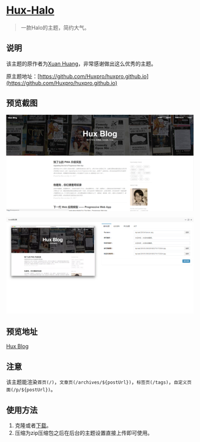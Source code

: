 <h1><a href="#" target="_blank">Hux-Halo</a></h1>

> 一款Halo的主题，简约大气。

## 说明

该主题的原作者为[Xuan Huang](https://github.com/huxpro)，非常感谢做出这么优秀的主题。

原主题地址：[https://github.com/Huxpro/huxpro.github.io](https://github.com/Huxpro/huxpro.github.io)

## 预览截图

![](screenshots/index.png)

![](screenshots/option1.png)

## 预览地址

[Hux Blog](https://huangxuan.me/)

## 注意

该主题能渲染`首页(/)`，`文章页(/archives/${postUrl})`，`标签页(/tags)`，`自定义页面(/p/${postUrl})`。

## 使用方法

1. 克隆或者[下载](https://github.com/ruibaby/hux-halo/releases)。
2. 压缩为zip压缩包之后在后台的主题设置直接上传即可使用。

